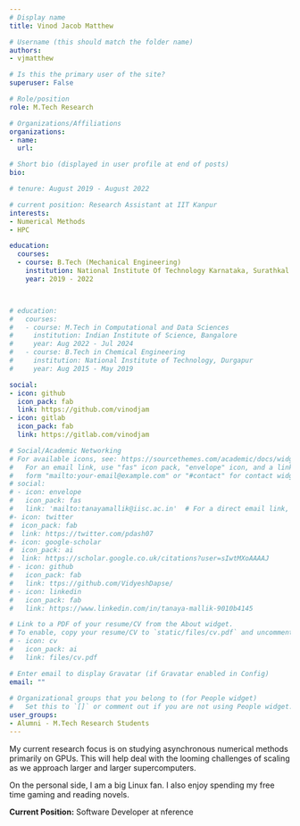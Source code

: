 ```yaml
---
# Display name
title: Vinod Jacob Matthew

# Username (this should match the folder name)
authors:
- vjmatthew

# Is this the primary user of the site?
superuser: False

# Role/position
role: M.Tech Research

# Organizations/Affiliations
organizations:
- name: 
  url: 

# Short bio (displayed in user profile at end of posts)
bio: 

# tenure: August 2019 - August 2022

# current position: Research Assistant at IIT Kanpur
interests:
- Numerical Methods
- HPC

education:
  courses:
  - course: B.Tech (Mechanical Engineering)
    institution: National Institute Of Technology Karnataka, Surathkal
    year: 2019 - 2022



# education:
#   courses:
#   - course: M.Tech in Computational and Data Sciences
#     institution: Indian Institute of Science, Bangalore
#     year: Aug 2022 - Jul 2024
#   - course: B.Tech in Chemical Engineering
#     institution: National Institute of Technology, Durgapur
#     year: Aug 2015 - May 2019

social:
- icon: github
  icon_pack: fab
  link: https://github.com/vinodjam
- icon: gitlab
  icon_pack: fab
  link: https://gitlab.com/vinodjam

# Social/Academic Networking
# For available icons, see: https://sourcethemes.com/academic/docs/widgets/#icons
#   For an email link, use "fas" icon pack, "envelope" icon, and a link in the
#   form "mailto:your-email@example.com" or "#contact" for contact widget.
# social:
# - icon: envelope
#   icon_pack: fas
#   link: 'mailto:tanayamallik@iisc.ac.in'  # For a direct email link, use "mailto:test@example.org".
#- icon: twitter
#  icon_pack: fab
#  link: https://twitter.com/pdash07
#- icon: google-scholar
#  icon_pack: ai
#  link: https://scholar.google.co.uk/citations?user=sIwtMXoAAAAJ
# - icon: github
#   icon_pack: fab
#   link: ttps://github.com/VidyeshDapse/ 
# - icon: linkedin
#   icon_pack: fab
#   link: https://www.linkedin.com/in/tanaya-mallik-9010b4145

# Link to a PDF of your resume/CV from the About widget.
# To enable, copy your resume/CV to `static/files/cv.pdf` and uncomment the lines below.  
# - icon: cv
#   icon_pack: ai
#   link: files/cv.pdf

# Enter email to display Gravatar (if Gravatar enabled in Config)
email: ""
  
# Organizational groups that you belong to (for People widget)
#   Set this to `[]` or comment out if you are not using People widget.  
user_groups:
- Alumni - M.Tech Research Students
---
```

My current research focus is on studying asynchronous numerical methods primarily on GPUs. This will help deal with the looming challenges of scaling as we approach larger and larger supercomputers.

On the personal side, I am a big Linux fan. I also enjoy spending my free time gaming and reading novels.

**Current Position:** Software Developer at nference




